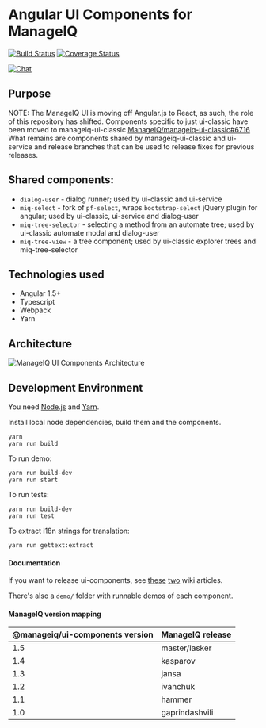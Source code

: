 # Angular UI Components for ManageIQ

[![Build Status](https://travis-ci.com/ManageIQ/ui-components.svg?branch=master)](https://travis-ci.com/ManageIQ/ui-components)
[![Coverage Status](https://coveralls.io/repos/github/ManageIQ/ui-components/badge.svg)](https://coveralls.io/github/ManageIQ/ui-components)

[![Chat](https://badges.gitter.im/Join%20Chat.svg)](https://gitter.im/ManageIQ/manageiq/ui)


## Purpose

NOTE: The ManageIQ UI is moving off Angular.js to React, as such, the role of this repository has shifted.
Components specific to just ui-classic have been moved to manageiq-ui-classic [ManageIQ/manageiq-ui-classic#6716](https://github.com/ManageIQ/manageiq-ui-classic/issues/6716)
What remains are components shared by manageiq-ui-classic and ui-service and release branches that can be used to release fixes for previous releases.


## Shared components:

* `dialog-user` - dialog runner; used by ui-classic and ui-service
* `miq-select` - fork of `pf-select`, wraps `bootstrap-select` jQuery plugin for angular; used by ui-classic, ui-service and dialog-user
* `miq-tree-selector` - selecting a method from an automate tree; used by ui-classic automate modal and dialog-user
* `miq-tree-view` - a tree component; used by ui-classic explorer trees and miq-tree-selector


## Technologies used

* Angular 1.5+
* Typescript
* Webpack
* Yarn


## Architecture

![ManageIQ UI Components Architecture](MiQ-UI-Architecture.jpg)


## Development Environment

You need [Node.js](https://docs.npmjs.com/getting-started/installing-node) and [Yarn](https://classic.yarnpkg.com/en/docs/install/).

Install local node dependencies, build them and the components.
```
yarn
yarn run build
```

To run demo:
```
yarn run build-dev
yarn run start
```

To run tests:
```
yarn run build-dev
yarn run test
```

To extract i18n strings for translation:

```
yarn run gettext:extract
```


#### Documentation

If you want to release ui-components, see [these](https://github.com/ManageIQ/ui-components/wiki) [two](https://github.com/ManageIQ/ui-components/wiki/Releasing-a-new-version) wiki articles.

There's also a `demo/` folder with runnable demos of each component.


#### ManageIQ version mapping

|@manageiq/ui-components version|ManageIQ release|
|-|-|
|1.5|master/lasker|
|1.4|kasparov
|1.3|jansa|
|1.2|ivanchuk|
|1.1|hammer|
|1.0|gaprindashvili|
